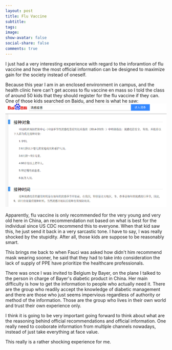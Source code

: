 ```yaml
---
layout: post
title: Flu Vaccine 
subtitle: 
tags: 
image: 
show-avatar: false
social-share: false
comments: true
---
```


I just had a very interesting experience with regard to the inforamtion of flu vaccine and how the most official information can be designed to maximize gain for the society instead of oneself.

Because this year I am in an enclosed environment in campus, and the health clinic here can't get access to flu vaccine en mass so I told the class of around 50 kids that they should register for the flu vaccine if they can. One of those kids searched on Baidu, and here is what he saw:
![1](/assets/img/flu.png)

Apparently, flu vaccine is only recommended for the very young and very old here in China, an recommendation not based on what is best for the individual since US CDC recommend this to everyone. When that kid saw this, he just send it back in a very sarcastic tone. I have to say, I was really shocked by the stupidity. After all, those kids are suppose to be reasonably smart. 

This brings me back to when Fauci was asked how didn't him recommend mask wearing sooner, he said that they had to take into consideration the lack of supply of PPE have prioritize the healthcare professionals. 


There was once I was invited to Belgium by Bayer, on the plane I talked to the person in charge of Bayer's diabetic product in China. Her main difficulty is how to get the information to people who actually need it. There are the group who readily accept the knowledge of diabetic management and there are those who just seems impervious regardless of authority or method of the information. Those are the group who lives in their own world and trust their own experience only. 

I think it is going to be very important going forward to think about what are the reasoning behind official recommendations and official information. One really need to cooborate information from multiple channels nowadays, instead of just take everything at face value. 

This really is a rather shocking experience for me. 
